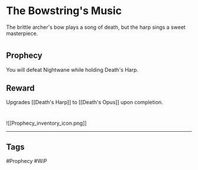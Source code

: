 # The Bowstring's Music
The brittle archer's bow plays a song of death, but the harp sings a sweet masterpiece.
#
## Prophecy
You will defeat Nightwane while holding Death's Harp.
## Reward
Upgrades [[Death's Harp]] to [[Death's Opus]] upon completion. 

#
![[Prophecy_inventory_icon.png]]

---
## Tags
#Prophecy
#WiP 
